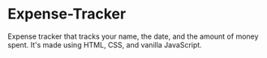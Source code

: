 # Expense-Tracker
Expense tracker that tracks your name, the date, and the amount of money spent. It's made using HTML, CSS, and vanilla JavaScript.
